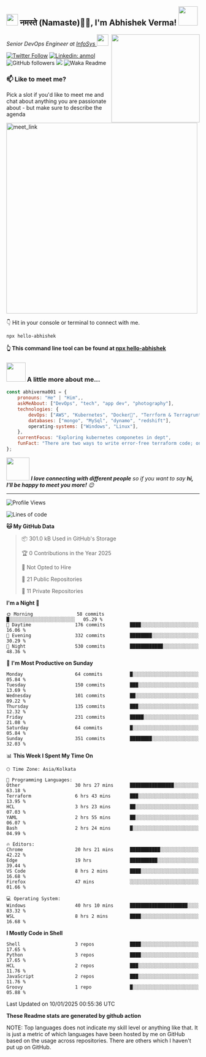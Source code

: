 <h2><img src="https://emojis.slackmojis.com/emojis/images/1531849430/4246/blob-sunglasses.gif?1531849430" width="30"/> नमस्ते (Namaste)🙏🏻, I'm Abhishek Verma! <img src="https://media.giphy.com/media/12oufCB0MyZ1Go/giphy.gif" width="50"></h2>
<img align='right' src="https://media.giphy.com/media/M9gbBd9nbDrOTu1Mqx/giphy.gif" width="230">
<p><em>Senior DevOps Engineer at <a href="https://www.infosys.com/">InfoSys
</a><img src="https://media.giphy.com/media/WUlplcMpOCEmTGBtBW/giphy.gif" width="30"> 
</em></p>

[![Twitter Follow](https://img.shields.io/twitter/follow/misteranmol?label=Follow)](https://twitter.com/intent/follow?screen_name=AbAbhishekverma)
[![Linkedin: anmol](https://img.shields.io/badge/-abhishek-blue?style=flat-square&logo=Linkedin&logoColor=white&link=https://www.linkedin.com/in/abhiverma001/)](https://www.linkedin.com/in/abhiverma001/)
![GitHub followers](https://img.shields.io/github/followers/abhiverma001?label=Follow&style=social)
![](https://visitor-badge.glitch.me/badge?page_id=anmol098.anmol098)
![Waka Readme](https://wakatime.com/badge/user/d23527f0-66b1-4a3f-9db5-c346e05aefa5.svg)

### 📫 Like to meet me?

Pick a slot if you'd like to meet me and chat about anything you are passionate about - but make sure to describe the agenda

<a href="https://calendly.com/ab-abhishekverma096/30min" target="_blank"><img width="498" alt="meet_link" src="https://user-images.githubusercontent.com/15426564/144297439-f530f383-e73e-41e0-9914-a9b7d3f432e5.png"></a>

👇 Hit in your console or terminal to connect with me.

```bash
npx hello-abhishek
```
**👆 This command line tool can be found at [npx hello-abhishek](https://github.com/abhiverma001/introduction-npm-package)**

### <img src="https://media.giphy.com/media/VgCDAzcKvsR6OM0uWg/giphy.gif" width="50"> A little more about me...  

```javascript
const abhiverma001 = {
    pronouns: "He" | "Him",,
    askMeAbout: ["DevOps", "tech", "app dev", "photography"],
    technologies: {
        devOps: ["AWS", "Kubernetes", "Docker🐳", "Terrform & Terragrunt", "Bash-Scripting", "CI-CD", "GitHub-Action", "Jenkins", "Spinnaker", "Datadog/New-Relic", "CloudFlare/Route53", "Nginx"],
        databases: ["mongo", "MySql", "dynamo", "redshift"],
        operating-systems: ["Windows", "Linux"],
    },
    currentFocus: "Exploring kubernetes componetes in dept",
    funFact: "There are two ways to write error-free terraform code; only the third one works"
};
```

<img src="https://media.giphy.com/media/LnQjpWaON8nhr21vNW/giphy.gif" width="60"> <em><b>I love connecting with different people</b> so if you want to say <b>hi, I'll be happy to meet you more!</b> 😊</em>

---
<!--START_SECTION:waka-->
![Profile Views](http://img.shields.io/badge/Profile%20Views-0-blue)

![Lines of code](https://img.shields.io/badge/From%20Hello%20World%20I%27ve%20Written-199.8%20thousand%20lines%20of%20code-blue)

**🐱 My GitHub Data** 

> 📦 301.0 kB Used in GitHub's Storage 
 > 
> 🏆 0 Contributions in the Year 2025
 > 
> 🚫 Not Opted to Hire
 > 
> 📜 21 Public Repositories 
 > 
> 🔑 11 Private Repositories 
 > 
**I'm a Night 🦉** 

```text
🌞 Morning                58 commits          █░░░░░░░░░░░░░░░░░░░░░░░░   05.29 % 
🌆 Daytime                176 commits         ████░░░░░░░░░░░░░░░░░░░░░   16.06 % 
🌃 Evening                332 commits         ████████░░░░░░░░░░░░░░░░░   30.29 % 
🌙 Night                  530 commits         ████████████░░░░░░░░░░░░░   48.36 % 
```
📅 **I'm Most Productive on Sunday** 

```text
Monday                   64 commits          █░░░░░░░░░░░░░░░░░░░░░░░░   05.84 % 
Tuesday                  150 commits         ███░░░░░░░░░░░░░░░░░░░░░░   13.69 % 
Wednesday                101 commits         ██░░░░░░░░░░░░░░░░░░░░░░░   09.22 % 
Thursday                 135 commits         ███░░░░░░░░░░░░░░░░░░░░░░   12.32 % 
Friday                   231 commits         █████░░░░░░░░░░░░░░░░░░░░   21.08 % 
Saturday                 64 commits          █░░░░░░░░░░░░░░░░░░░░░░░░   05.84 % 
Sunday                   351 commits         ████████░░░░░░░░░░░░░░░░░   32.03 % 
```


📊 **This Week I Spent My Time On** 

```text
🕑︎ Time Zone: Asia/Kolkata

💬 Programming Languages: 
Other                    30 hrs 27 mins      ████████████████░░░░░░░░░   63.18 % 
Terraform                6 hrs 43 mins       ███░░░░░░░░░░░░░░░░░░░░░░   13.95 % 
HCL                      3 hrs 23 mins       ██░░░░░░░░░░░░░░░░░░░░░░░   07.03 % 
YAML                     2 hrs 55 mins       ██░░░░░░░░░░░░░░░░░░░░░░░   06.07 % 
Bash                     2 hrs 24 mins       █░░░░░░░░░░░░░░░░░░░░░░░░   04.99 % 

🔥 Editors: 
Chrome                   20 hrs 21 mins      ███████████░░░░░░░░░░░░░░   42.22 % 
Edge                     19 hrs              ██████████░░░░░░░░░░░░░░░   39.44 % 
VS Code                  8 hrs 2 mins        ████░░░░░░░░░░░░░░░░░░░░░   16.68 % 
Firefox                  47 mins             ░░░░░░░░░░░░░░░░░░░░░░░░░   01.66 % 

💻 Operating System: 
Windows                  40 hrs 10 mins      █████████████████████░░░░   83.32 % 
WSL                      8 hrs 2 mins        ████░░░░░░░░░░░░░░░░░░░░░   16.68 % 
```

**I Mostly Code in Shell** 

```text
Shell                    3 repos             ████░░░░░░░░░░░░░░░░░░░░░   17.65 % 
Python                   3 repos             ████░░░░░░░░░░░░░░░░░░░░░   17.65 % 
HCL                      2 repos             ███░░░░░░░░░░░░░░░░░░░░░░   11.76 % 
JavaScript               2 repos             ███░░░░░░░░░░░░░░░░░░░░░░   11.76 % 
Groovy                   1 repo              █░░░░░░░░░░░░░░░░░░░░░░░░   05.88 % 
```




 Last Updated on 10/01/2025 00:55:36 UTC
<!--END_SECTION:waka-->

**These Readme stats are generated by github action**

NOTE: Top languages does not indicate my skill level or anything like that. It is just a metric of which languages have been hosted by me on GitHub based on the usage across repositories. There are others which I haven't put up on GitHub.

